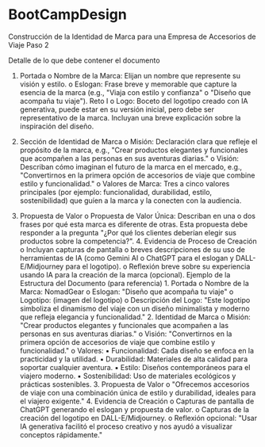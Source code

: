 # BootCampDesign

Construcción de la Identidad de Marca para una Empresa de Accesorios de Viaje
Paso 2

Detalle de lo que debe contener el documento 
1. Portada o Nombre de la Marca: Elijan un nombre que represente su visión y estilo. o Eslogan: Frase breve y memorable que capture la esencia de la marca (e.g., "Viaja con estilo y confianza" o "Diseño que acompaña tu viaje"). Reto I o Logo: Boceto del logotipo creado con IA generativa, puede estar en su versión inicial, pero debe ser representativo de la marca. Incluyan una breve explicación sobre la inspiración del diseño. 

2. Sección de Identidad de Marca o Misión: Declaración clara que refleje el propósito de la marca, e.g., "Crear productos elegantes y funcionales que acompañen a las personas en sus aventuras diarias." o Visión: Describan cómo imaginan el futuro de la marca en el mercado, e.g., "Convertirnos en la primera opción de accesorios de viaje que combine estilo y funcionalidad." o Valores de Marca: Tres a cinco valores principales (por ejemplo: funcionalidad, durabilidad, estilo, sostenibilidad) que guíen a la marca y la conecten con la audiencia. 


3. Propuesta de Valor o Propuesta de Valor Única: Describan en una o dos frases por qué esta marca es diferente de otras. Esta propuesta debe responder a la pregunta "¿Por qué los clientes deberían elegir sus productos sobre la competencia?". 4. Evidencia de Proceso de Creación o Incluyan capturas de pantalla o breves descripciones de su uso de herramientas de IA (como Gemini AI o ChatGPT para el eslogan y DALL-E/Midjourney para el logotipo). o Reflexión breve sobre su experiencia usando IA para la creación de la marca (opcional). Ejemplo de la Estructura del Documento (para referencia) 1. Portada o Nombre de la Marca: NomadGear o Eslogan: "Diseño que acompaña tu viaje" o Logotipo: (imagen del logotipo) o Descripción del Logo: "Este logotipo simboliza el dinamismo del viaje con un diseño minimalista y moderno que refleja elegancia y funcionalidad." 2. Identidad de Marca o Misión: "Crear productos elegantes y funcionales que acompañen a las personas en sus aventuras diarias." o Visión: "Convertirnos en la primera opción de accesorios de viaje que combine estilo y funcionalidad." o Valores: ▪ Funcionalidad: Cada diseño se enfoca en la practicidad y la utilidad. ▪ Durabilidad: Materiales de alta calidad para soportar cualquier aventura. ▪ Estilo: Diseños contemporáneos para el viajero moderno. ▪ Sostenibilidad: Uso de materiales ecológicos y prácticas sostenibles. 3. Propuesta de Valor o "Ofrecemos accesorios de viaje con una combinación única de estilo y durabilidad, ideales para el viajero exigente." 4. Evidencia de Creación o Capturas de pantalla de ChatGPT generando el eslogan y propuesta de valor. o Capturas de la creación del logotipo en DALL-E/Midjourney. o Reflexión opcional: "Usar IA generativa facilitó el proceso creativo y nos ayudó a visualizar conceptos rápidamente."
